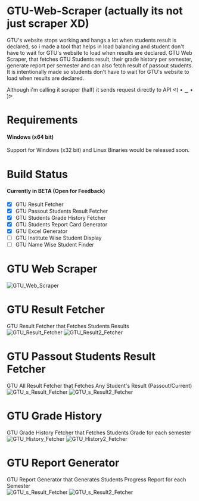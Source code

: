 # GTU-Web-Scraper (actually its not just scraper XD)
GTU's website stops working and hangs a lot when students result is declared, so i made a tool that helps in load balancing and student don't have to wait for GTU's website to load when results are declared.
GTU Web Scraper, that fetches GTU Students result, their grade history per semester, generate report per semester and can also fetch result of passout students. It is intentionally made so students don't have to wait for GTU's website to load when results are declared.

Although i'm calling it scraper (half) it sends request directly to API ᕙ(  • ‿ •  )ᕗ

# Requirements
#### Windows (x64 bit)

Support for Windows (x32 bit) and Linux Binaries would be released soon.

# Build Status
#### Currently in BETA (Open for Feedback)

- [x] GTU Result Fetcher
- [x] GTU Passout Students Result Fetcher
- [x] GTU Students Grade History Fetcher
- [x] GTU Students Report Card Generator
- [x] GTU Excel Generator
- [ ] GTU Institute Wise Student Display
- [ ] GTU Name Wise Student Finder

# GTU Web Scraper

![GTU_Web_Scraper](https://github.com/Sentinal920/sentinal920.github.io/raw/master/gtuapp/Gtu-Web-Scraper.png)

# GTU Result Fetcher
GTU Result Fetcher that Fetches Students Results  
![GTU_Result_Fetcher](https://github.com/Sentinal920/sentinal920.github.io/raw/master/gtuapp/Gtu-Result-1.png)
![GTU_Result2_Fetcher](https://github.com/Sentinal920/sentinal920.github.io/raw/master/gtuapp/Gtu-Result-2.png)

# GTU Passout Students Result Fetcher
GTU All Result Fetcher that Fetches Any Student's Result (Passout/Current) 
![GTU_s_Result_Fetcher](https://github.com/Sentinal920/sentinal920.github.io/raw/master/gtuapp/Gtu-Pass-1.png)
![GTU_s_Result2_Fetcher](https://github.com/Sentinal920/sentinal920.github.io/raw/master/gtuapp/Gtu-Pass-2.png)

# GTU Grade History
GTU Grade History Fetcher that Fetches Students Grade for each semester  
![GTU_History_Fetcher](https://github.com/Sentinal920/sentinal920.github.io/raw/master/gtuapp/Gtu-History-1.png)
![GTU_History2_Fetcher](https://github.com/Sentinal920/sentinal920.github.io/raw/master/gtuapp/Gtu-History-2.png)

# GTU Report Generator
GTU Report Generator that Generates Students Progress Report for each Semester  
![GTU_s_Result_Fetcher](https://github.com/Sentinal920/sentinal920.github.io/raw/master/gtuapp/Gtu-Report-1.png)
![GTU_s_Result2_Fetcher](https://github.com/Sentinal920/sentinal920.github.io/raw/master/gtuapp/Gtu-Report-2.png)

